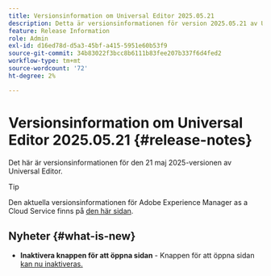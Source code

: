 ```yaml
---
title: Versionsinformation om Universal Editor 2025.05.21
description: Detta är versionsinformationen för version 2025.05.21 av Universal Editor.
feature: Release Information
role: Admin
exl-id: d16ed78d-d5a3-45bf-a415-5951e60b53f9
source-git-commit: 34b83022f3bcc8b6111b83fee207b337f6d4fed2
workflow-type: tm+mt
source-wordcount: '72'
ht-degree: 2%

---
```



# Versionsinformation om Universal Editor 2025.05.21 {#release-notes}

Det här är versionsinformationen för den 21 maj 2025-versionen av Universal Editor.

>[!TIP]
>
>Den aktuella versionsinformationen för Adobe Experience Manager as a Cloud Service finns på [den här sidan](/help/release-notes/release-notes-cloud/release-notes-current.md).

## Nyheter {#what-is-new}

* **Inaktivera knappen för att öppna sidan** - Knappen för att öppna sidan [ kan nu inaktiveras.](/help/implementing/universal-editor/customizing.md#open-page)

